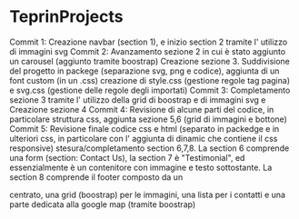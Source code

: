 # TeprinProjects
Commit 1:
Creazione navbar (section 1), e inizio section 2 tramite l' utilizzo di immagini svg 
Commit 2:
Avanzamento sezione 2 in cui è stato aggiunto un carousel (aggiunto tramite boostrap) Creazione sezione 3. Suddivisione del progetto in packege (separazione svg, png e codice), aggiunta di un font custom (in un .css) creazione di style.css (gestione regole tag pagina) e svg.css (gestione delle regole degli importati)
Commit 3:
Completamento sezione 3 tramite l' utilizzo della grid di boostrap e di immagini svg e Creazione sezione 4
Commit 4:
Revisione di alcune parti del codice, in particolare struttura css, aggiunta sezione 5,6 (grid di immagini e bottone)
Commit 5:
Revisione finale codice css e html (separato in packedge e in ulteriori css, in particolare con l' aggiunta di dinamic che contiene il css responsive) stesura/completamento section 6,7,8.
La section 6 comprende una form (section: Contact Us), la section 7 è "Testimonial", ed essenzialmente è un contenitore con immagine e testo sottostante.
La section 8 comprende il footer composto da un <p> centrato, una grid (boostrap) per le immagini, una lista per i contatti e una parte dedicata alla google map (tramite boostrap)

